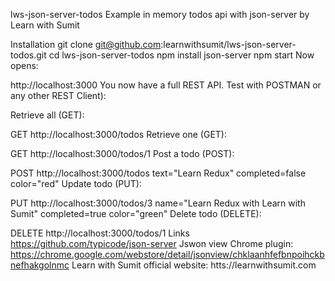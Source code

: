 lws-json-server-todos
Example in memory todos api with json-server by Learn with Sumit

Installation
git clone git@github.com:learnwithsumit/lws-json-server-todos.git
cd lws-json-server-todos
npm install json-server
npm start
Now opens:

http://localhost:3000
You now have a full REST API. Test with POSTMAN or any other REST Client):

Retrieve all (GET):

GET http://localhost:3000/todos
Retrieve one (GET):

GET http://localhost:3000/todos/1
Post a todo (POST):

POST http://localhost:3000/todos text="Learn Redux" completed=false color="red"
Update todo (PUT):

PUT http://localhost:3000/todos/3 name="Learn Redux with Learn with Sumit" completed=true color="green"
Delete todo (DELETE):

DELETE http://localhost:3000/todos/1
Links
https://github.com/typicode/json-server
Jswon view Chrome plugin: https://chrome.google.com/webstore/detail/jsonview/chklaanhfefbnpoihckbnefhakgolnmc
Learn with Sumit official website: htts://learnwithsumit.com